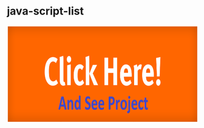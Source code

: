 # java-script-list

<a href="https://aslamcsebd.github.io/java-script-list/" target="_blank">
   <img src="assets/images/click_me.png" width="auto" height="260">
</a>   